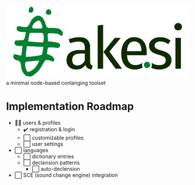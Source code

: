 ![akesi](app/assets/akesi-dark.png)
a minimal node-based conlanging toolset

# Implementation Roadmap
* :construction_worker_woman: users & profiles
    * :heavy_check_mark: registration & login
    * :white_large_square: customizable profiles
    * :white_large_square: user settings
* :white_large_square: languages
    * :white_large_square: dictionary entries
    * :white_large_square: declension patterns
        * :white_large_square: auto-declension
* :white_large_square: SCE (sound change engine) integration